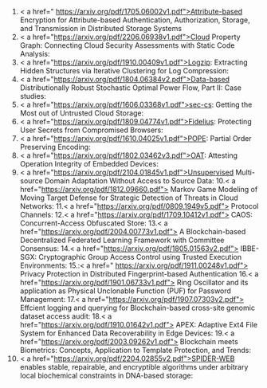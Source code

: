 1. < a href=" https://arxiv.org/pdf/1705.06002v1.pdf">Attribute-based Encryption for Attribute-based Authentication, Authorization, Storage, and Transmission in Distributed Storage Systems </a>
2. < a href="https://arxiv.org/pdf/2206.06938v1.pdf">Cloud Property Graph: Connecting Cloud Security Assessments with Static Code Analysis: </a> 
3. < a href="https://arxiv.org/pdf/1910.00409v1.pdf">Logzip: Extracting Hidden Structures via Iterative Clustering for Log Compression: </a>
4. < a href="https://arxiv.org/pdf/1804.06384v2.pdf">Data-based Distributionally Robust Stochastic Optimal Power Flow, Part II: Case studies: </a>
5. < a href="https://arxiv.org/pdf/1606.03368v1.pdf">sec-cs: Getting the Most out of Untrusted Cloud Storage: </a>
6. < a href="https://arxiv.org/pdf/1809.04774v1.pdf">Fidelius: Protecting User Secrets from Compromised Browsers: </a>
7. < a href="https://arxiv.org/pdf/1610.04025v1.pdf">POPE: Partial Order Preserving Encoding: </a>
8. < a href="https://arxiv.org/pdf/1802.03462v3.pdf">OAT: Attesting Operation Integrity of Embedded Devices: </a>
9. < a href="https://arxiv.org/pdf/2104.01845v1.pdf">Unsupervised Multi-source Domain Adaptation Without Access to Source Data: </a>
10.< a href="https://arxiv.org/pdf/1812.09660.pdf"> Markov Game Modeling of Moving Target Defense for Strategic Detection of Threats in Cloud Networks: </a>
11.< a href="https://arxiv.org/pdf/0809.1949v5.pdf"> Protocol Channels: </a>
12.< a href="https://arxiv.org/pdf/1709.10412v1.pdf"> CAOS: Concurrent-Access Obfuscated Store: </a>
13.< a href="https://arxiv.org/pdf/2004.00773v1.pdf"> A Blockchain-based Decentralized Federated Learning Framework with Committee Consensus: </a>
14.< a href="https://arxiv.org/pdf/1805.01563v2.pdf"> IBBE-SGX: Cryptographic Group Access Control using Trusted Execution Environments: </a>
15.:< a href=" https://arxiv.org/pdf/1911.00248v1.pdf"> Privacy Protection in Distributed Fingerprint-based Authentication</a>
16.< a href="https://arxiv.org/pdf/1901.06733v1.pdf"> Ring Oscillator and its application as Physical Unclonable Function (PUF) for Password Management: </a>
17.< a href="https://arxiv.org/pdf/1907.07303v2.pdf"> Effcient logging and querying for Blockchain-based cross-site genomic dataset access audit: </a>
18.< a href="https://arxiv.org/pdf/1910.01642v1.pdf"> APEX: Adaptive Ext4 File System for Enhanced Data Recoverability in Edge Devices: </a>
19.< a href="https://arxiv.org/pdf/2003.09262v1.pdf"> Blockchain meets Biometrics: Concepts, Application to Template Protection, and Trends: </a>
20. < a href="https://arxiv.org/pdf/2204.02855v2.pdf">SPIDER-WEB enables stable, repairable, and encryptible algorithms under arbitrary local biochemical constraints in DNA-based storage: </a>
